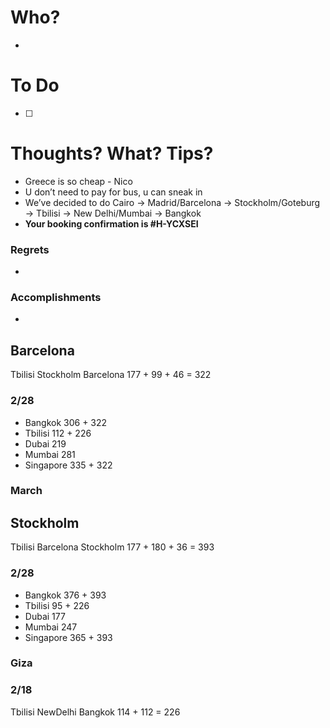 # Who?
- 

# To Do
- [ ] 

# Thoughts? What? Tips?
- Greece is so cheap - Nico
- U don’t need to pay for bus, u can sneak in
- We’ve decided to do Cairo -> Madrid/Barcelona -> Stockholm/Goteburg -> Tbilisi -> New Delhi/Mumbai -> Bangkok 
- **Your booking confirmation is \#H-YCXSEI**

### Regrets
- 

### Accomplishments
- 

## Barcelona
Tbilisi Stockholm Barcelona
177 + 99 + 46 = 322
### 2/28
- Bangkok 306 + 322
- Tbilisi 112 + 226
- Dubai 219
- Mumbai 281
- Singapore 335  + 322
### March
## Stockholm
Tbilisi Barcelona Stockholm
177 + 180 + 36 = 393

### 2/28
- Bangkok 376 + 393
- Tbilisi 95 + 226
- Dubai 177
- Mumbai 247
- Singapore 365  + 393

### Giza
### 2/18

Tbilisi NewDelhi Bangkok
114 + 112 = 226




